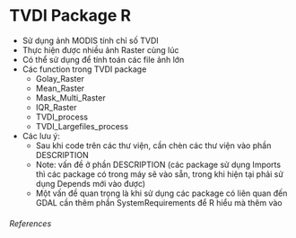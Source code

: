 # TVDI Package R
- Sử dụng ảnh MODIS tính chỉ số TVDI
- Thực hiện được nhiều ảnh Raster cùng lúc
- Có thể sử dụng để tính toán các file ảnh lớn
- Các function trong TVDI package
    - Golay_Raster
    - Mean_Raster
    - Mask_Multi_Raster
    - IQR_Raster
    - TVDI_process
    - TVDI_Largefiles_process
- Các lưu ý:
    - Sau khi code trên các thư viện, cần chèn các thư viện vào phần DESCRIPTION
    - Note: vấn đề ở phần DESCRIPTION (các package sử dụng Imports thì các package có trong máy sẽ vào sẵn, trong khi hiện tại phải sử dụng Depends mới vào được)
    - Một vấn đề quan trọng là khi sử dụng các package có liên quan đến GDAL cần thêm phần SystemRequirements để R hiểu mà thêm vào
###### References